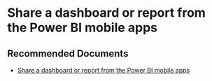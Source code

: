   <properties
	pageTitle="mobile dashboard"
	description="mobile dashboard"
	service="microsoft.PowerBIDedicated"
	resource="capacities"
	authors="pjfreitas"
	ms.author="pfreitas"	
	displayOrder="340"
	selfHelpType="generic"
	supportTopicIds="32628122"
	productPesIds="16334"
	cloudEnvironments="public, MoonCake, fairfax, usnat, ussec" 
	articleId="8df9356c-38f2-55e5-2175-baeaf1fa448d"
	ownershipId="PowerBI_PowerBI"
/>

# Share a dashboard or report from the Power BI mobile apps

## **Recommended Documents**

* [Share a dashboard or report from the Power BI mobile apps](https://docs.microsoft.com/power-bi/consumer/mobile/mobile-share-dashboard-from-the-mobile-apps)
